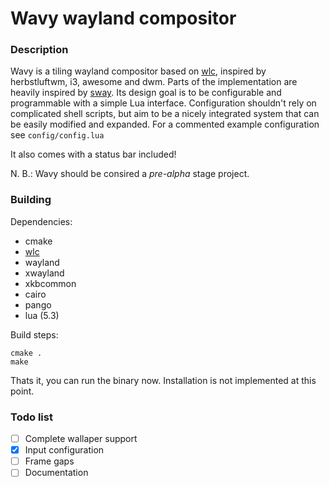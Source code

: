 # Wavy wayland compositor

### Description
Wavy is a tiling wayland compositor based on [wlc](https://github.com/Cloudef/wlc),
inspired by herbstluftwm, i3, awesome and dwm. Parts of the implementation are heavily
inspired by [sway](https://github.com/SirCmpwn/sway).
Its design goal is to be configurable and programmable with a simple Lua interface.
Configuration shouldn't rely on complicated shell scripts, but aim to be a nicely integrated
system that can be easily modified and expanded.
For a commented example configuration see `config/config.lua`

It also comes with a status bar included!

N. B.: Wavy should be consired a _pre-alpha_ stage project.

### Building

Dependencies:

- cmake
- [wlc](https://github.com/Cloudef/wlc)
- wayland
- xwayland
- xkbcommon
- cairo
- pango
- lua (5.3)

Build steps:

    cmake .
    make

Thats it, you can run the binary now. Installation is not implemented at this
point.

### Todo list
- [ ] Complete wallaper support
- [x] Input configuration
- [ ] Frame gaps
- [ ] Documentation
